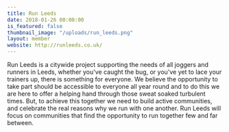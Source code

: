 ```yaml
---
title: Run Leeds
date: 2018-01-26 00:00:00
is_featured: false
thumbnail_image: "/uploads/run_leeds.png"
layout: member
website: http://runleeds.co.uk/
---
```


Run Leeds is a citywide project supporting the needs of all joggers and runners in Leeds, whether you've caught the bug, or you've yet to lace your trainers up, there is something for everyone. We believe the opportunity to take part should be accessible to everyone all year round and to do this we are here to offer a helping hand through those sweat soaked turbulent times. But, to achieve this together we need to build active communities, and celebrate the real reasons why we run with one another. Run Leeds will focus on communities that find the opportunity to run together few and far between.